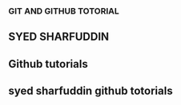 ### GIT AND GITHUB TOTORIAL

## SYED SHARFUDDIN

## Github tutorials 
## syed sharfuddin github totorials
